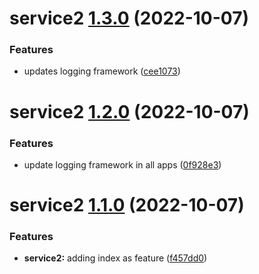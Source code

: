 # service2 [1.3.0](https://github.com/kevin-benton/monorepo-demo/compare/service2@1.2.0...service2@1.3.0) (2022-10-07)


### Features

* updates logging framework ([cee1073](https://github.com/kevin-benton/monorepo-demo/commit/cee1073778addcc1213238f482a10579ea4816d1))

# service2 [1.2.0](https://github.com/kevin-benton/monorepo-demo/compare/service2@1.1.0...service2@1.2.0) (2022-10-07)


### Features

* update logging framework in all apps ([0f928e3](https://github.com/kevin-benton/monorepo-demo/commit/0f928e3f9b70e397018a8477ec3f125406fd3933))

# service2 [1.1.0](https://github.com/kevin-benton/monorepo-demo/compare/service2@1.0.0...service2@1.1.0) (2022-10-07)


### Features

* **service2:** adding index as feature ([f457dd0](https://github.com/kevin-benton/monorepo-demo/commit/f457dd0fc2fb30b3abf0e038f5d1d490ca63bd3a))
